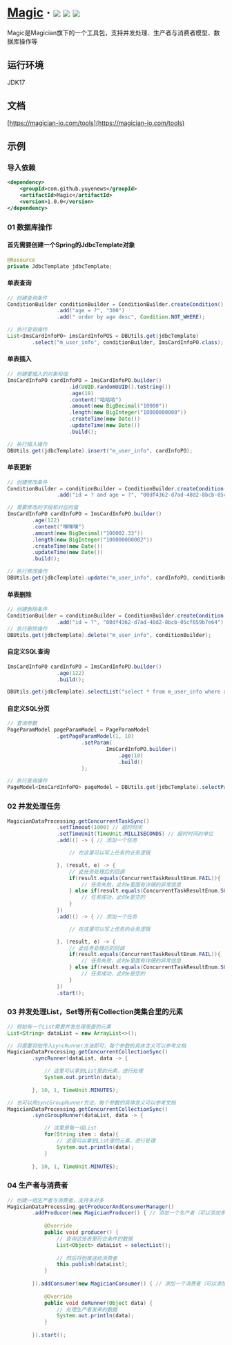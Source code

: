 <h1> 
    <a href="https://magician-io.com">Magic</a> ·
    <img src="https://img.shields.io/badge/licenes-MIT-brightgreen.svg"/>
    <img src="https://img.shields.io/badge/jdk-17+-brightgreen.svg"/>
    <!-- <img src="https://img.shields.io/badge/maven-3.5.4+-brightgreen.svg"/> -->
    <img src="https://img.shields.io/badge/release-master-brightgreen.svg"/>
</h1>

Magic是Magician旗下的一个工具包，支持并发处理、生产者与消费者模型、数据库操作等

## 运行环境

JDK17

## 文档

[https://magician-io.com/tools](https://magician-io.com/tools)

## 示例

### 导入依赖
```xml
<dependency>
    <groupId>com.github.yuyenews</groupId>
    <artifactId>Magic</artifactId>
    <version>1.0.0</version>
</dependency>
```

### 01 数据库操作

#### 首先需要创建一个Spring的JdbcTemplate对象

```java
@Resource
private JdbcTemplate jdbcTemplate;
```

#### 单表查询

```java
// 创建查询条件
ConditionBuilder conditionBuilder = ConditionBuilder.createCondition()
                .add("age = ?", "300")
                .add(" order by age desc", Condition.NOT_WHERE);

// 执行查询操作
List<ImsCardInfoPO> imsCardInfoPOS = DBUtils.get(jdbcTemplate)
        .select("m_user_info", conditionBuilder, ImsCardInfoPO.class);
```

#### 单表插入

```java
// 创建要插入的对象和值
ImsCardInfoPO cardInfoPO = ImsCardInfoPO.builder()
                    .id(UUID.randomUUID().toString())
                    .age(18)
                    .content("哈哈哈")
                    .amount(new BigDecimal("10000"))
                    .length(new BigInteger("10000000000"))
                    .createTime(new Date())
                    .updateTime(new Date())
                    .build();

// 执行插入操作
DBUtils.get(jdbcTemplate).insert("m_user_info", cardInfoPO);
```

#### 单表更新

```java
// 创建修改条件
ConditionBuilder = conditionBuilder = ConditionBuilder.createCondition()
                .add("id = ? and age = ?", "00df4362-d7ad-48d2-8bcb-05cf859b7e64", 500);

// 需要修改的字段和对应的值
ImsCardInfoPO cardInfoPO = ImsCardInfoPO.builder()
        .age(122)
        .content("嘿嘿嘿")
        .amount(new BigDecimal("100002.33"))
        .length(new BigInteger("100000000002"))
        .createTime(new Date())
        .updateTime(new Date())
        .build();

// 执行修改操作
DBUtils.get(jdbcTemplate).update("m_user_info", cardInfoPO, conditionBuilder);
```

#### 单表删除

```java
// 创建删除条件
ConditionBuilder = conditionBuilder = ConditionBuilder.createCondition()
                .add("id = ?", "00df4362-d7ad-48d2-8bcb-05cf859b7e64");
// 执行删除操作
DBUtils.get(jdbcTemplate).delete("m_user_info", conditionBuilder);
```

#### 自定义SQL查询

```java
ImsCardInfoPO cardInfoPO = ImsCardInfoPO.builder()
                .age(122)
                .build();

DBUtils.get(jdbcTemplate).selectList("select * from m_user_info where age > {age}", cardInfoPO, ImsCardInfoPO.class);
```

#### 自定义SQL分页

```java
// 查询参数
PageParamModel pageParamModel = PageParamModel
                .getPageParamModel(1, 10)
                        .setParam(
                                ImsCardInfoPO.builder()
                                    .age(10)
                                    .build()
                        );

// 执行查询操作
PageModel<ImsCardInfoPO> pageModel = DBUtils.get(jdbcTemplate).selectPage("select * from m_user_info where age > {age}", pageParamModel, ImsCardInfoPO.class);
```

### 02 并发处理任务

```java
MagicianDataProcessing.getConcurrentTaskSync()
                .setTimeout(1000) // 超时时间
                .setTimeUnit(TimeUnit.MILLISECONDS) // 超时时间的单位
                .add(() -> { // 添加一个任务

                    // 在这里可以写上任务的业务逻辑

                }, (result, e) -> {
                    // 此任务处理后的回调
                    if(result.equals(ConcurrentTaskResultEnum.FAIL)){
                        // 任务失败，此时e里面有详细的异常信息
                    } else if(result.equals(ConcurrentTaskResultEnum.SUCCESS)) {
                        // 任务成功，此时e是空的
                    }
                })
                .add(() -> { // 添加一个任务

                    // 在这里可以写上任务的业务逻辑

                }, (result, e) -> {
                    // 此任务处理后的回调
                    if(result.equals(ConcurrentTaskResultEnum.FAIL)){
                        // 任务失败，此时e里面有详细的异常信息
                    } else if(result.equals(ConcurrentTaskResultEnum.SUCCESS)) {
                        // 任务成功，此时e是空的
                    }
                })
                .start();
```

### 03 并发处理List，Set等所有Collection类集合里的元素

```java
// 假如有一个List需要并发处理里面的元素
List<String> dataList = new ArrayList<>();

// 只需要将他传入syncRunner方法即可，每个参数的具体含义可以参考文档
MagicianDataProcessing.getConcurrentCollectionSync()
        .syncRunner(dataList, data -> {

            // 这里可以拿到List里的元素，进行处理
            System.out.println(data);
        
        }, 10, 1, TimeUnit.MINUTES);

// 也可以用syncGroupRunner方法，每个参数的具体含义可以参考文档
MagicianDataProcessing.getConcurrentCollectionSync()
        .syncGroupRunner(dataList, data -> {

            // 这里是每一组List
            for(String item : data){
                // 这里可以拿到List里的元素，进行处理
                System.out.println(data);
            }
        
        }, 10, 1, TimeUnit.MINUTES);
```

### 04 生产者与消费者

```java
// 创建一组生产者与消费者，支持多对多
MagicianDataProcessing.getProducerAndConsumerManager()
        .addProducer(new MagicianProducer() { // 添加一个生产者（可以添加多个）
            
            @Override
            public void producer() {
                // 查询这张表里符合条件的数据
                List<Object> dataList = selectList();
        
                // 然后将他推送给消费者
                this.publish(dataList);
            }
            
        }).addConsumer(new MagicianConsumer() { // 添加一个消费者（可以添加多个）
            
            @Override
            public void doRunner(Object data) {
                // 处理生产者发来的数据
                System.out.println(data);
            }
            
        }).start();
```